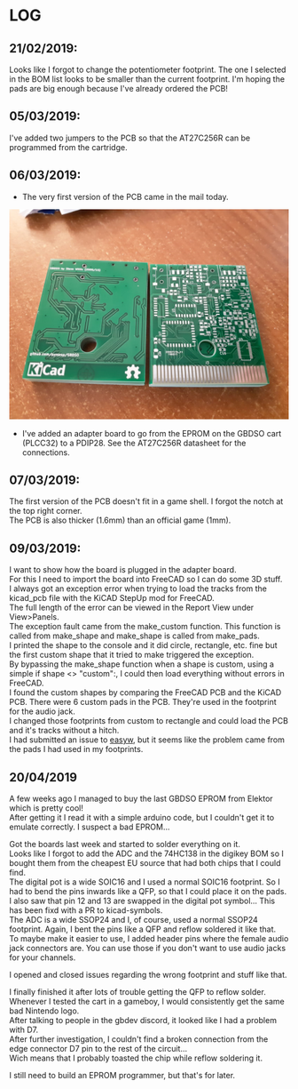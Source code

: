 # LOG

## 21/02/2019: 
Looks like I forgot to change the potentiometer footprint. The one I selected in the BOM list looks to be smaller than the current footprint. I'm hoping the pads are big enough because I've already ordered the PCB!  

## 05/03/2019: 
I've added two jumpers to the PCB so that the AT27C256R can be programmed from the cartridge.  

## 06/03/2019: 
- The very first version of the PCB came in the mail today.  
<img src="./pictures/pcb-v0.png">  

- I've added an adapter board to go from the EPROM on the GBDSO cart (PLCC32) to a PDIP28. See the AT27C256R datasheet for the connections.

## 07/03/2019: 
The first version of the PCB doesn't fit in a game shell. I forgot the notch at the top right corner.  
The PCB is also thicker (1.6mm) than an official game (1mm).  

## 09/03/2019:
I want to show how the board is plugged in the adapter board.  
For this I need to import the board into FreeCAD so I can do some 3D stuff.  
I always got an exception error when trying to load the tracks from the kicad_pcb file with the KiCAD StepUp mod for FreeCAD.  
The full length of the error can be viewed in the Report View under View>Panels.  
The exception fault came from the make_custom function. This function is called from make_shape and make_shape is called from make_pads.  
I printed the shape to the console and it did circle, rectangle, etc. fine but the first custom shape that it tried to make triggered the exception.  
By bypassing the make_shape function when a shape is custom, using a simple if shape <> "custom":, I could then load everything without errors in FreeCAD.  
I found the custom shapes by comparing the FreeCAD PCB and the KiCAD PCB. There were 6 custom pads in the PCB. They're used in the footprint for the audio jack.  
I changed those footprints from custom to rectangle and could load the PCB and it's tracks without a hitch.  
I had submitted an issue to <a href="https://github.com/easyw/kicadStepUpMod">easyw</a>, but it seems like the problem came from the pads I had used in my footprints.

## 20/04/2019
A few weeks ago I managed to buy the last GBDSO EPROM from Elektor which is pretty cool!  
After getting it I read it with a simple arduino code, but I couldn't get it to emulate correctly. I suspect a bad EPROM...

Got the boards last week and started to solder everything on it.  
Looks like I forgot to add the ADC and the 74HC138 in the digikey BOM so I bought them from the cheapest EU source that had both chips that I could find.  
The digital pot is a wide SOIC16 and I used a normal SOIC16 footprint. So I had to bend the pins inwards like a QFP, so that I could place it on the pads.  
I also saw that pin 12 and 13 are swapped in the digital pot symbol... This has been fixd with a PR to kicad-symbols.  
The ADC is a wide SSOP24 and I, of course, used a normal SSOP24 footprint. Again, I bent the pins like a QFP and reflow soldered it like that.  
To maybe make it easier to use, I added header pins where the female audio jack connectors are. You can use those if you don't want to use audio jacks for your channels.  

I opened and closed issues regarding the wrong footprint and stuff like that.  

I finally finished it after lots of trouble getting the QFP to reflow solder. Whenever I tested the cart in a gameboy, I would consistently get the same bad Nintendo logo.  
After talking to people in the gbdev discord, it looked like I had a problem with D7.  
After further investigation, I couldn't find a broken connection from the edge connector D7 pin to the rest of the circuit...  
Wich means that I probably toasted the chip while reflow soldering it.

I still need to build an EPROM programmer, but that's for later.